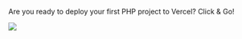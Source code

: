 Are you ready to deploy your first PHP project to Vercel? Click & Go!

[![](https://camo.githubusercontent.com/20bea215d35a4e28f2c92ea5b657d006b087687486858a40de2922a4636301ab/68747470733a2f2f76657263656c2e636f6d2f627574746f6e)](https://vercel.com/new/clone?repository-url=https://github.com/Vekixx/vercel-php-composer/)
